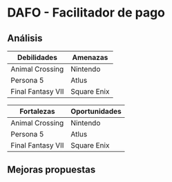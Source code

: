 # DAFO - Facilitador de pago

## Análisis

| Debilidades       | Amenazas    |
|-------------------|-------------|
| Animal Crossing   | Nintendo    |
| Persona 5         | Atlus       |
| Final Fantasy VII | Square Enix |

| Fortalezas        | Oportunidades |
|-------------------|---------------|
| Animal Crossing   | Nintendo      |
| Persona 5         | Atlus         |
| Final Fantasy VII | Square Enix   |

## Mejoras propuestas

